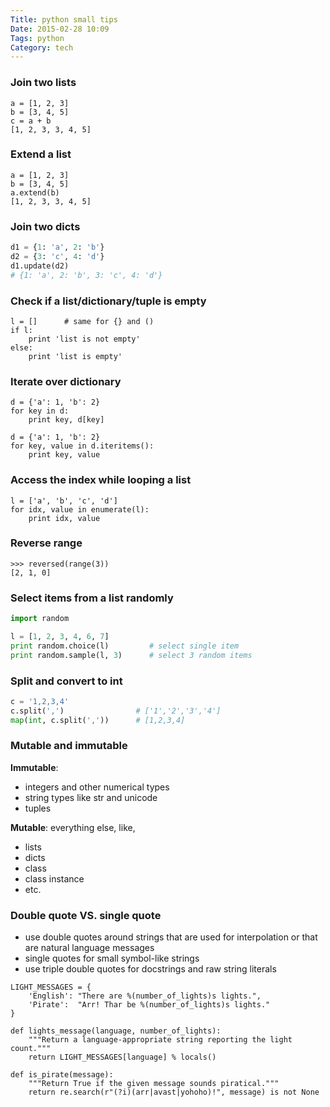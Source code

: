 ```yaml
---
Title: python small tips
Date: 2015-02-28 10:09
Tags: python
Category: tech
---
```


### Join two lists
```
a = [1, 2, 3]
b = [3, 4, 5]
c = a + b
[1, 2, 3, 3, 4, 5]
```

### Extend a list
```
a = [1, 2, 3]
b = [3, 4, 5]
a.extend(b)
[1, 2, 3, 3, 4, 5]
```

### Join two dicts
```python
d1 = {1: 'a', 2: 'b'}
d2 = {3: 'c', 4: 'd'}
d1.update(d2)
# {1: 'a', 2: 'b', 3: 'c', 4: 'd'}
```

### Check if a list/dictionary/tuple is empty
```
l = []      # same for {} and ()
if l:
    print 'list is not empty'
else:
    print 'list is empty'
```

### Iterate over dictionary
```
d = {'a': 1, 'b': 2}
for key in d:
    print key, d[key]
```

```
d = {'a': 1, 'b': 2}
for key, value in d.iteritems():
    print key, value
```

### Access the index while looping a list
```
l = ['a', 'b', 'c', 'd']
for idx, value in enumerate(l):
    print idx, value
```

### Reverse range
```
>>> reversed(range(3))
[2, 1, 0]
```

### Select items from a list randomly

```python
import random

l = [1, 2, 3, 4, 6, 7]
print random.choice(l)         # select single item
print random.sample(l, 3)      # select 3 random items
```

### Split and convert to int

```python
c = '1,2,3,4'
c.split(',')				# ['1','2','3','4']
map(int, c.split(','))      # [1,2,3,4]
```

### Mutable and immutable
__Immutable__:

- integers and other numerical types
- string types like str and unicode
- tuples

__Mutable__: everything else, like,

- lists
- dicts
- class
- class instance
- etc.


### Double quote VS. single quote
- use double quotes around strings that are used for interpolation or that are natural language messages
- single quotes for small symbol-like strings
- use triple double quotes for docstrings and raw string literals
```
LIGHT_MESSAGES = {
    'English': "There are %(number_of_lights)s lights.",
    'Pirate':  "Arr! Thar be %(number_of_lights)s lights."
}

def lights_message(language, number_of_lights):
    """Return a language-appropriate string reporting the light count."""
    return LIGHT_MESSAGES[language] % locals()

def is_pirate(message):
    """Return True if the given message sounds piratical."""
    return re.search(r"(?i)(arr|avast|yohoho)!", message) is not None
```

